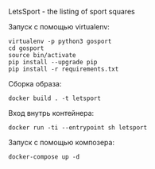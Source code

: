 LetsSport - the listing of sport squares

Запуск с помощью virtualenv:
```
virtualenv -p python3 gosport
cd gosport
source bin/activate
pip install --upgrade pip
pip install -r requirements.txt
```

Сборка образа:
```
docker build . -t letsport
```

Вход внутрь контейнера:
```
docker run -ti --entrypoint sh letsport 
```

Запуск с помощью композера:
```
docker-compose up -d
```
